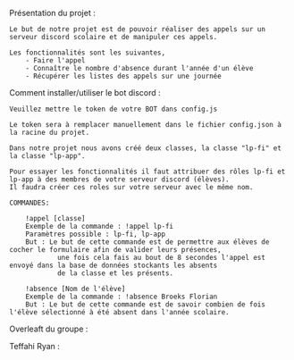 Présentation du projet :

    Le but de notre projet est de pouvoir réaliser des appels sur un serveur discord scolaire et de manipuler ces appels.

    Les fonctionnalités sont les suivantes,
        - Faire l'appel
        - Connaître le nombre d'absence durant l'année d'un élève
        - Récupérer les listes des appels sur une journée


Comment installer/utiliser le bot discord :

    Veuillez mettre le token de votre BOT dans config.js

    Le token sera à remplacer manuellement dans le fichier config.json à la racine du projet.

    Dans notre projet nous avons créé deux classes, la classe "lp-fi" et la classe "lp-app".

    Pour essayer les fonctionnalités il faut attribuer des rôles lp-fi et lp-app à des membres de votre serveur discord (élèves).
    Il faudra créer ces roles sur votre serveur avec le même nom.

    COMMANDES:

        !appel [classe]
        Exemple de la commande : !appel lp-fi
        Paramètres possible : lp-fi, lp-app
        But : Le but de cette commande est de permettre aux élèves de cocher le formulaire afin de valider leurs présences,
                une fois cela fais au bout de 8 secondes l'appel est envoyé dans la base de données stockants les absents
                de la classe et les présents.

        !absence [Nom de l'élève]
        Exemple de la commande : !absence Broeks Florian
        But : Le but de cette commande est de savoir combien de fois l'élève sélectionné à été absent dans l'année scolaire.
    

Overleaft du groupe :

Teffahi Ryan :